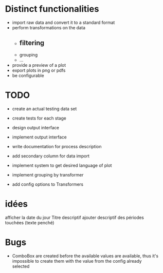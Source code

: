 # Distinct functionalities
- import raw data and convert it to a standard format
- perform transformations on the data
    - filtering
        - 
    - grouping
    - ...
- provide a preview of a plot
- export plots in png or pdfs
- be configurable

# TODO
- create an actual testing data set
- create tests for each stage
- design output interface
- implement output interface
- write documentation for process description
- add secondary column for data import
- implement system to get desired language of plot
- implement grouping by transformer

- add config options to Transformers

# idées
afficher la date du jour
Titre descriptif
ajouter descriptif des périodes touchées (texte penché)


# Bugs
- ComboBox are created before the available values are available, thus it's impossible to create them with the value from the config already selected